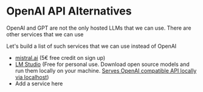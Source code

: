 # OpenAI API Alternatives

OpenAI and GPT are not the only hosted LLMs that we can use.
There are other services that we can use

Let's build a list of such services that we can use instead of OpenAI


* [mistral.ai](mistral.ai) (5€ free credit on sign up)
* [LM Studio](https://lmstudio.ai) (Free for personal use.
  Download open source models and run them locally on your machine.
  [Serves OpenAI compatible API locally via localhost](https://lmstudio.ai/docs/local-server))
* Add a service here
